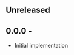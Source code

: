 <!-- There is always Unreleased section on the top. Subsections (Add, Changed, Fix, Removed) should be Add as needed. -->
## Unreleased

## 0.0.0 - 
- Initial implementation
